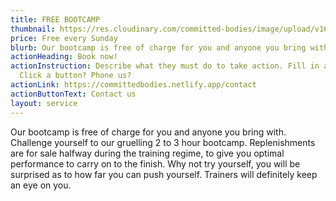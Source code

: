 ```yaml
---
title: FREE BOOTCAMP
thumbnail: https://res.cloudinary.com/committed-bodies/image/upload/v1642662265/services/Bootcamp-Every-Saturday-CommittedBodies-Benoni-scaled.png
price: Free every Sunday
blurb: Our bootcamp is free of charge for you and anyone you bring with.
actionHeading: Book now!
actionInstruction: Describe what they must do to take action. Fill in a form?
  Click a button? Phone us?
actionLink: https://committedbodies.netlify.app/contact
actionButtonText: Contact us
layout: service
---
```

Our bootcamp is free of charge for you and anyone you bring with.  Challenge yourself to our gruelling 2 to 3 hour bootcamp.  Replenishments are for sale halfway during the training regime, to give you optimal performance to carry on to the finish.  Why not try yourself, you will be surprised as to how far you can push yourself.  Trainers will definitely keep an eye on you.